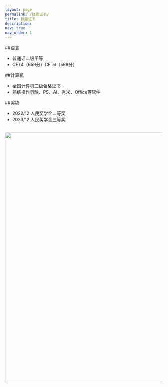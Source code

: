 ```yaml
---
layout: page
permalink: /技能证书/
title: 技能证书
description: 
nav: true
nav_order: 1
---
```


##语言
- 普通话二级甲等
- CET4（659分）CET6（568分）



##计算机
- 全国计算机二级合格证书
- 熟练操作剪映、PS、AI、秀米、Office等软件



##奖项
- 2022/12 人民奖学金二等奖
- 2023/12 人民奖学金三等奖



<br>
<a href="https://github.com/SocratesClub/SocratesClub.github.io/edit/master/_pages/publications.md">
  <img src="https://user-images.githubusercontent.com/543384/192227995-fdb3a693-2f68-4dc4-b9bd-06053066322f.png" width = "800" align="middle" />
</a>
<br>
